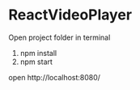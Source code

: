 # ReactVideoPlayer

Open project folder in terminal

1. npm install
2. npm start

open http://localhost:8080/
